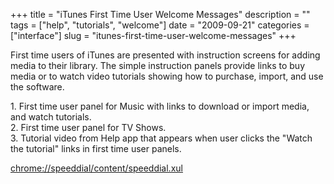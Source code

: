 +++
title = "iTunes First Time User Welcome Messages"
description = ""
tags = ["help", "tutorials", "welcome"]
date = "2009-09-21"
categories = ["interface"]
slug = "itunes-first-time-user-welcome-messages"
+++


<p>First time users of iTunes are presented with instruction screens for adding media to their library. The simple instruction panels provide links to buy media or to watch video tutorials showing how to purchase, import, and use the software.</p>
<div id="screens-full" class="clear"><div class="caption">1. First time user panel for Music with links to download or import media, and watch tutorials.</div><div class="fullimg clear"><a href="http://media.konigi.com/interface/itunes-first-time-1.png" class="group" rel="group" title="1. First time user panel for Music with links to download or import media, and watch tutorials."><img src="http://media.konigi.com/interface/itunes-first-time-1.png" alt="" class="img-responsive"></a></div></div><div id="screens-full" class="clear"><div class="caption">2. First time user panel for TV Shows.</div><div class="fullimg clear"><a href="http://media.konigi.com/interface/itunes-first-time-2.png" class="group" rel="group" title="2. First time user panel for TV Shows."><img src="http://media.konigi.com/interface/itunes-first-time-2.png" alt="" class="img-responsive"></a></div></div><div id="screens-full" class="clear"><div class="caption">3. Tutorial video from Help app that appears when user clicks the &quot;Watch the tutorial&quot; links in first time user panels.</div><div class="fullimg clear"><a href="http://media.konigi.com/interface/itunes-first-time-3.png" class="group" rel="group" title="3. Tutorial video from Help app that appears when user clicks the &quot;Watch the tutorial&quot; lin..."><img src="http://media.konigi.com/interface/itunes-first-time-3.png" alt="" class="img-responsive"></a></div></div>        
<p><a href="chrome://speeddial/content/speeddial.xul">chrome://speeddial/content/speeddial.xul</a></p>

